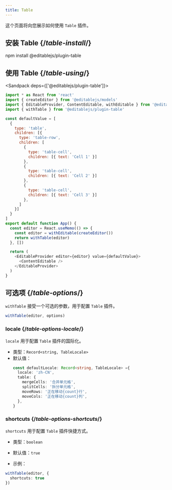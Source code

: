 ```yaml
---
title: Table
---
```


<Intro>

这个页面将向您展示如何使用 `Table` 插件。

</Intro>

## 安装 Table {/*table-install*/}

<TerminalBlock>

npm install @editablejs/plugin-table

</TerminalBlock>

## 使用 Table {/*table-using*/}

<Sandpack deps={['@editablejs/plugin-table']}>

```js
import * as React from 'react'
import { createEditor } from '@editablejs/models'
import { EditableProvider, ContentEditable, withEditable } from '@editablejs/editor'
import { withTable } from '@editablejs/plugin-table'

const defaultValue = [
  {
    type: 'table',
    children: [{
      type: 'table-row',
      children: [
        {
          type: 'table-cell',
          children: [{ text: 'Cell 1' }]
        },
        {
          type: 'table-cell',
          children: [{ text: 'Cell 2' }]
        },
        {
          type: 'table-cell',
          children: [{ text: 'Cell 3' }]
        },
      ]
    }]
  }
]
export default function App() {
  const editor = React.useMemo(() => {
    const editor = withEditable(createEditor())
    return withTable(editor)
  }, [])

  return (
    <EditableProvider editor={editor} value={defaultValue}>
      <ContentEditable />
    </EditableProvider>
  )
}

```

</Sandpack>

## 可选项 {/*table-options*/}

`withTable` 接受一个可选的参数，用于配置 `Table` 插件。

```js
withTable(editor, options)
```

### locale {/*table-options-locale*/}

`locale` 用于配置 `Table` 插件的国际化。

- 类型：`Record<string, TableLocale>`
- 默认值：
  ```ts
  const defaultLocale: Record<string, TableLocale> ={
    locale: 'zh-CN',
    table: {
      mergeCells: '合并单元格',
      splitCells: '拆分单元格',
      moveRows: '正在移动{count}行',
      moveCols: '正在移动{count}列',
    },
  }
  ```

### shortcuts {/*table-options-shortcuts*/}

`shortcuts` 用于配置 `Table` 插件快捷方式。

- 类型：`boolean`
- 默认值：`true`

- 示例：

```ts
withTable(editor, {
  shortcuts: true
})
```
